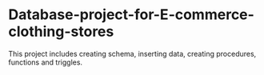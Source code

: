 # Database-project-for-E-commerce-clothing-stores
This project includes creating schema, inserting data, creating procedures, functions and triggles.
